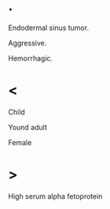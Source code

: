 # .

Endodermal sinus tumor.

Aggressive.

Hemorrhagic.

# <

Child

Yound adult

Female

# >

High serum alpha fetoprotein
